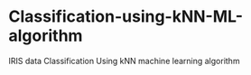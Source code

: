 # Classification-using-kNN-ML-algorithm
IRIS data Classification Using kNN machine learning algorithm
